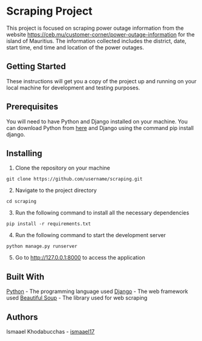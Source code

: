 # Scraping Project #
This project is focused on scraping power outage information from the website https://ceb.mu/customer-corner/power-outage-information for the island of Mauritius. The information collected includes the district, date, start time, end time and location of the power outages.

## Getting Started ##
These instructions will get you a copy of the project up and running on your local machine for development and testing purposes.

## Prerequisites ##
You will need to have Python and Django installed on your machine. You can download Python from [here](https://www.python.org/downloads/) and Django using the command pip install django.

## Installing ##
1. Clone the repository on your machine
```
git clone https://github.com/username/scraping.git
```
2. Navigate to the project directory
```
cd scraping
```
3. Run the following command to install all the necessary dependencies
```
pip install -r requirements.txt
```
4. Run the following command to start the development server
```
python manage.py runserver
```
5. Go to http://127.0.0.1:8000 to access the application

## Built With ##
[Python](https://www.python.org/) - The programming language used
[Django](https://www.djangoproject.com/) - The web framework used
[Beautiful Soup](https://pypi.org/project/beautifulsoup4/) - The library used for web scraping

## Authors ##
Ismaael Khodabucchas - [ismaael17](https://github.com/ismaael17/)
